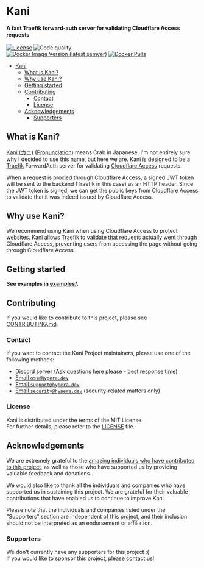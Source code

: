 # Kani

<strong>A fast Traefik forward-auth server for validating Cloudflare Access requests</strong><br /><br />
[![License](https://img.shields.io/badge/License-MIT-%23cd7f84?style=for-the-badge)](LICENSE)
![Code quality](https://img.shields.io/codefactor/grade/github/HyperaDev/kani/main?style=for-the-badge&color=cd7f84)<br />
[![Docker Image Version (latest semver)](https://img.shields.io/docker/v/joshuasing/kani?sort=semver&color=cd7f84&style=for-the-badge&label=Latest%20Release)](https://hub.docker.com/r/joshuasing/kani)
[![Docker Pulls](https://img.shields.io/docker/pulls/joshuasing/kani?color=cd7f84&style=for-the-badge)](https://hub.docker.com/r/joshuasing/kani)

<!-- TOC -->
* [Kani](#kani)
  * [What is Kani?](#what-is-kani)
  * [Why use Kani?](#why-use-kani)
  * [Getting started](#getting-started)
  * [Contributing](#contributing)
    * [Contact](#contact)
    * [License](#license)
  * [Acknowledgements](#acknowledgements)
    * [Supporters](#supporters)
<!-- TOC -->

## What is Kani?

[Kani (カニ)](https://ja.wikipedia.org/wiki/カニ) ([Pronunciation](http://ipa-reader.xyz/?text=kan%CA%B2i)) means Crab in
Japanese.
I'm not entirely sure why I decided to use this name, but here we are.
Kani is designed to be a [Traefik](https://github.com/traefik/traefik) ForwardAuth server for
validating [Cloudflare Access](https://www.cloudflare.com/products/zero-trust/access/) requests.

When a request is proxied through Cloudflare Access, a signed JWT token will be sent to the backend (Traefik in this
case) as an HTTP header.
Since the JWT token is signed, we can get the public keys from Cloudflare Access to validate that it was indeed issued
by Cloudflare Access.

## Why use Kani?

We recommend using Kani when using Cloudflare Access to protect websites.
Kani allows Traefik to validate that requests actually went through Cloudflare Access, preventing users from accessing
the page without going through Cloudflare Access.

## Getting started

**See examples in [examples/](examples)**.

## Contributing

If you would like to contribute to this project, please see [CONTRIBUTING.md](CONTRIBUTING.md).

### Contact

If you want to contact the Kani Project maintainers, please use one of the following methods:

- [Discord server](https://discord.hypera.dev/) (Ask questions here please - best response time)
- [Email `oss@hypera.dev`](mailto:oss@hypera.dev)
- [Email `support@hypera.dev`](mailto:support@hypera.dev)
- [Email `security@hypera.dev`](mailto:security@hypera.dev) (security-related matters only)

### License

Kani is distributed under the terms of the MIT License.  
For further details, please refer to the [LICENSE](LICENSE) file.

## Acknowledgements

We are extremely grateful to the
[amazing individuals who have contributed to this project](https://github.com/HyperaDev/kani/graphs/contributors),
as well as those who have supported us by providing valuable feedback and donations.

We would also like to thank all the individuals and companies who have supported us in sustaining
this project. We are grateful for their valuable contributions that have enabled us to continue to
improve Kani.

Please note that the individuals and companies listed under the "Supporters" section are
independent of this project, and their inclusion should not be interpreted as an endorsement or
affiliation.

### Supporters

We don't currently have any supporters for this project :(  
If you would like to sponsor this project, please [contact us](#contact)!


